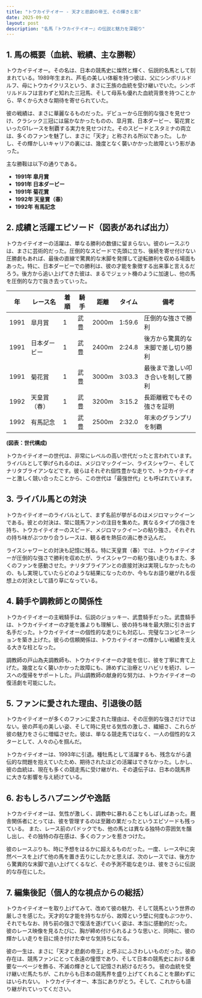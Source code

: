 ```yaml
---
title: "トウカイテイオー - 天才と悲劇の帝王、その輝きと影"
date: 2025-09-02
layout: post
description: "名馬『トウカイテイオー』の伝説と魅力を深堀り"
---
```


## 1. 馬の概要（血統、戦績、主な勝鞍）

トウカイテイオー。その名は、日本の競馬史に燦然と輝く、伝説的名馬として刻まれている。1989年生まれ、芦毛の美しい体躯を持つ彼は、父にシンボリルドルフ、母にトウカイクリスという、まさに王族の血統を受け継いでいた。シンボリルドルフは言わずと知れた三冠馬、そして母系も優れた血統背景を持つことから、早くから大きな期待を寄せられていた。

彼の戦績は、まさに華麗なるものだった。デビューから圧倒的な強さを見せつけ、クラシック三冠には届かなかったものの、皐月賞、日本ダービー、菊花賞といったG1レースを制覇する実力を見せつけた。そのスピードとスタミナの両立は、多くのファンを魅了し、まさに「天才」と称される所以であった。  しかし、その輝かしいキャリアの裏には、幾度となく襲いかかった故障という影があった。  

主な勝鞍は以下の通りである。

* **1991年 皐月賞**
* **1991年 日本ダービー**
* **1991年 菊花賞**
* **1992年 天皇賞（春）**
* **1992年 有馬記念**


## 2. 成績と活躍エピソード（図表があれば出力）

トウカイテイオーの活躍は、単なる勝利の数値に留まらない。彼のレースぶりは、まさに芸術的だった。圧倒的なスピードで先頭に立ち、後続を寄せ付けない圧勝劇もあれば、最後の直線で驚異的な末脚を発揮して逆転勝利を収める場面もあった。特に、日本ダービーでの勝利は、彼の才能を象徴する出来事と言えるだろう。後方から追い上げてきた彼は、まるでジェット機のように加速し、他の馬を圧倒的な力で抜き去っていった。


| 年 | レース名        | 着順 | 騎手     | 距離 | タイム    | 備考                                 |
|---|-----------------|-----|----------|------|----------|--------------------------------------|
| 1991 | 皐月賞          | 1   | 武豊     | 2000m| 1:59.6   | 圧倒的な強さで勝利                      |
| 1991 | 日本ダービー      | 1   | 武豊     | 2400m| 2:24.8   | 後方から驚異的な末脚で差し切り勝利     |
| 1991 | 菊花賞          | 1   | 武豊     | 3000m| 3:03.3   | 最後まで激しい叩き合いを制して勝利     |
| 1992 | 天皇賞（春）    | 1   | 武豊     | 3200m| 3:15.2   | 長距離戦でもその強さを証明              |
| 1992 | 有馬記念        | 1   | 武豊     | 2500m| 2:32.0   | 年末のグランプリを制覇                 |


**(図表：世代構成)**

トウカイテイオーの世代は、非常にレベルの高い世代だったと言われています。ライバルとして挙げられるのは、メジロマックイーン、ライスシャワー、そしてナリタブライアンなどです。彼らはそれぞれ個性豊かな走りで、トウカイテイオーと激しく競い合ったことから、この世代は「最強世代」とも呼ばれています。


## 3. ライバル馬との対決

トウカイテイオーのライバルとして、まず名前が挙がるのはメジロマックイーンである。彼との対決は、常に競馬ファンの注目を集めた。異なるタイプの強さを持ち、トウカイテイオーのスピード、メジロマックイーンの粘り強さ。それぞれの持ち味がぶつかり合うレースは、観る者を熱狂の渦に巻き込んだ。

ライスシャワーとの対決も記憶に残る。特に天皇賞（春）では、トウカイテイオーが圧倒的な強さで勝利を収めたが、ライスシャワーの粘り強い走りもまた、多くのファンを感動させた。ナリタブライアンとの直接対決は実現しなかったものの、もし実現していたらどのような結果になったのか、今もなお語り継がれる仮想上の対決として語り草になっている。


## 4. 騎手や調教師との関係性

トウカイテイオーの主戦騎手は、伝説のジョッキー、武豊騎手だった。武豊騎手は、トウカイテイオーの才能を誰よりも理解し、彼の持ち味を最大限に引き出す名手だった。トウカイテイオーの個性的な走りにも対応し、完璧なコンビネーションを築き上げた。彼らの信頼関係は、トウカイテイオーの輝かしい戦績を支える大きな柱となった。

調教師の戸山為夫調教師も、トウカイテイオーの才能を信じ、彼を丁寧に育て上げた。幾度となく襲いかかった故障にも、諦めずに治療とリハビリを続け、レースへの復帰をサポートした。戸山調教師の献身的な努力は、トウカイテイオーの復活劇を可能にした。


## 5. ファンに愛された理由、引退後の話

トウカイテイオーが多くのファンに愛された理由は、その圧倒的な強さだけではない。彼の芦毛の美しい姿、そして時に見せる気性の激しさ、繊細さ、これらが彼の魅力をさらに増幅させた。彼は、単なる競走馬ではなく、一人の個性的なスターとして、人々の心を掴んだ。

トウカイテイオーは、1993年に引退。種牡馬として活躍するも、残念ながら遺伝的な問題を抱えていたため、期待されたほどの活躍はできなかった。しかし、彼の血統は、現在も多くの競走馬に受け継がれ、その遺伝子は、日本の競馬界に大きな影響を与え続けている。


## 6. おもしろハプニングや逸話

トウカイテイオーは、気性が激しく、調教中に暴れることもしばしばあった。厩舎関係者にとっては、彼を管理するのは至難の業だったというエピソードも残っている。  また、レース前のパドックでも、他の馬とは異なる独特の雰囲気を醸し出し、その独特の存在感は、多くのファンを惹きつけた。

彼のレースぶりも、時に予想をはるかに超えるものだった。一度、レース中に突然ペースを上げて他の馬を置き去りにしたかと思えば、次のレースでは、後方から驚異的な末脚で追い上げてくるなど、その予測不能な走りは、彼をさらに伝説的な存在にした。


## 7. 編集後記（個人的な視点からの総括）

トウカイテイオーを取り上げてみて、改めて彼の魅力、そして競馬という世界の厳しさを感じた。天才的な才能を持ちながら、故障という壁に何度もぶつかり、それでもなお、持ち前の強さで復活を遂げていく姿は、本当に感動的だった。  彼のレース映像を見るたびに、胸が締め付けられるような思いと、同時に、彼の輝かしい走りを目に焼き付けた幸せな気持ちになる。

彼の一生は、まさに「天才と悲劇の帝王」と呼ぶにふさわしいものだった。彼の存在は、競馬ファンにとって永遠の憧憬であり、そして日本の競馬史における重要な一ページを飾る、不滅の輝きとして記憶され続けるだろう。  彼の血統を受け継いだ馬たちが、これからも日本の競馬界を盛り上げてくれることを願わずにはいられない。  トウカイテイオー、本当にありがとう。そして、これからも語り継がれていってください。
